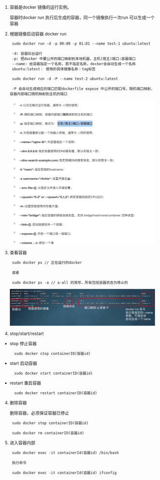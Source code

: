1. 容器是docker 镜像的运行实例。

   容器时docker run 执行后生成的容器，同一个镜像执行一次run 可以生成一个容器

2. 根据镜像启动容器 docker run 

        sudo docker run -d -p 80:80 -p 81:81 --name test-1 ubuntu:latest

        -d: 容器后台运行
        -p: 把docker 中要公开的端口映射到本地机器，主机(宿主)端口:容器端口
        --name: 给容器指定一个名称，若不指定名称，docker会自动生成一个名称
        ubuntu:latest： 使用的具体镜像名称：tag标签

        sudo docker run -d -P --name test-2 ubuntu:latest

        -P 会自动生成相应的端口匹配dockerfile expose 中公开的端口号，随机端口映射，容器内部端口随机映射到主机的端口

   ![avatar](../assets/run.jpg)


2. 查看容器

        sudo docker ps // 正在运行的docker

        或者

        sudo docker ps -a // a-all 的简写，所有包括容器状态为停止的

    ![avatar](../assets/ps.jpg)

3. stop/start/restart 

+ stop 停止容器

        sudo docker stop containerID(容器id)

+ start 启动容器

        sudo docker start containerID(容器id)

+ restart 重启容器

        sudo docker restart containerID(容器id)

4. 删除容器

   删除容器，必须保证容器已停止

        sudo docker stop containerID(容器id)

        sudo docker rm containerID(容器id)

5. 进入容器内部

        sudo docker exec -it containerId(容器id) /bin/bash

        执行命令

        sudo docker exec -it containerId(容器id) ifconfig

   

  